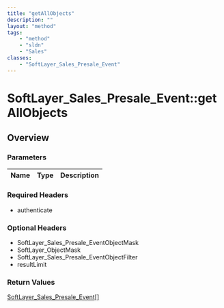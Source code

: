 ```yaml
---
title: "getAllObjects"
description: ""
layout: "method"
tags:
    - "method"
    - "sldn"
    - "Sales"
classes:
    - "SoftLayer_Sales_Presale_Event"
---
```

# SoftLayer_Sales_Presale_Event::getAllObjects
## Overview 


### Parameters 
|Name | Type | Description |
| --- | --- | --- |


### Required Headers
* authenticate

### Optional Headers
* SoftLayer_Sales_Presale_EventObjectMask
* SoftLayer_ObjectMask
* SoftLayer_Sales_Presale_EventObjectFilter
* resultLimit

### Return Values
<a href='/reference/datatypes/SoftLayer_Sales_Presale_Event'>SoftLayer_Sales_Presale_Event[] </a>
